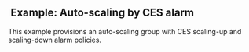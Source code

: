 ##  Example: Auto-scaling by CES alarm

This example provisions an auto-scaling group with CES scaling-up and scaling-down alarm policies.
